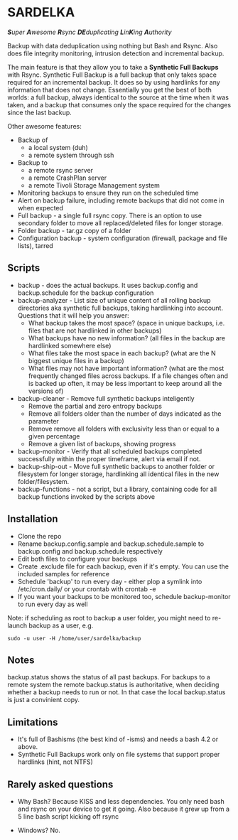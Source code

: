# SARDELKA

_**S**uper **A**wesome **R**sync **DE**duplicating **L**in**K**ing **A**uthority_

Backup with data deduplication using nothing but Bash and Rsync. Also does file integrity monitoring, intrusion detection and incremental backup.

The main feature is that they allow you to take a **Synthetic Full Backups** with Rsync. Synthetic Full Backup is a full backup that only takes space required for an incremental backup.
It does so by using hardlinks for any information that does not change. Essentially you get the best of both worlds: a full backup, always identical to the source at the time when it was taken, and a backup that consumes only the space required for the changes since the last backup.

Other awesome features:

* Backup of
	* a local system (duh)
	* a remote system through ssh
* Backup to
	* a remote rsync server
	* a remote CrashPlan server
	* a remote Tivoli Storage Management system
* Monitoring backups to ensure they run on the scheduled time
* Alert on backup failure, including remote backups that did not come in when expected
* Full backup - a single full rsync copy. There is an option to use secondary folder to move all replaced/deleted files for longer storage.
* Folder backup - tar.gz copy of a folder
* Configuration backup - system configuration (firewall, package and file lists), tarred

## Scripts

* backup - does the actual backups. It uses backup.config and backup.schedule for the backup configuration
* backup-analyzer - List size of unique content of all rolling backup directories aka synthetic full backups, taking hardlinking into account. Questions that it will help you answer:
    * What backup takes the most space? (space in unique backups, i.e. files that are not hardlinked in other backups)
	* What backups have no new information? (all files in the backup are hardlinked somewhere else)
	* What files take the most space in each backup? (what are the N biggest unique files in a backup)
	* What files may not have important information? (what are the most frequently changed files across backups. If a file changes often and is backed up often, it may be less important to keep around all the versions of)
* backup-cleaner - Remove full synthetic backups inteligently
	* Remove the partial and zero entropy backups
	* Remove all folders older than the number of days indicated as the parameter
	* Remove remove all folders with exclusivity less than or equal to a given percentage
	* Remove a given list of backups, showing progress
* backup-monitor - Verify that all scheduled backups completed successfully within the proper timeframe, alert via email if not.
* backup-ship-out - Move full synthetic backups to another folder or filesystem for longer storage, hardlinking all identical files in the new folder/filesystem.
* backup-functions - not a script, but a library, containing code for all backup functions invoked by the scripts above

## Installation

* Clone the repo
* Rename backup.config.sample and backup.schedule.sample to backup.config and backup.schedule respectively
* Edit both files to configure your backups
* Create .exclude file for each backup, even if it's empty. You can use the included samples for reference
* Schedule 'backup' to run every day - either plop a symlink into /etc/cron.daily/ or your crontab with crontab -e
* If you want your backups to be monitored too, schedule backup-monitor to run every day as well

Note: if scheduling as root to backup a user folder, you might need to re-launch backup as a user, e.g.

`sudo -u user -H /home/user/sardelka/backup`

## Notes

backup.status shows the status of all past backups. For backups to a remote system the remote backup.status is authoritative, when deciding whether a backup needs to run or not. In that case the local backup.status is just a convinient copy.

## Limitations

* It's full of Bashisms (the best kind of -isms) and needs a bash 4.2 or above.
* Synthetic Full Backups work only on file systems that support proper hardlinks (hint, not NTFS)

## Rarely asked questions

* Why Bash?
Because KISS and less dependencies. You only need bash and rsync on your device to get it going. Also because it grew up from a 5 line bash script kicking off rsync

* Windows?
No.
